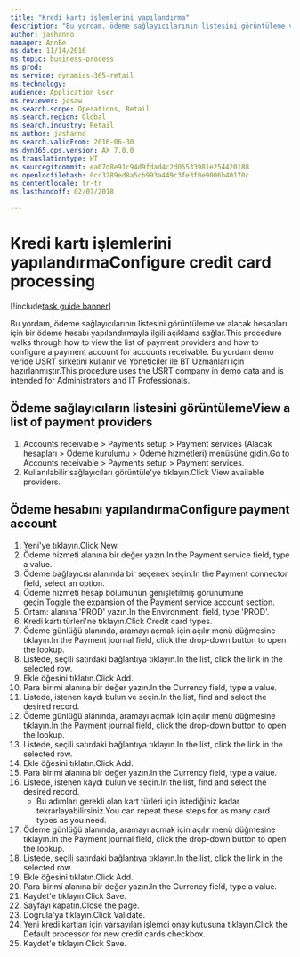 ```yaml
--- 
title: "Kredi kartı işlemlerini yapılandırma"
description: "Bu yordam, ödeme sağlayıcılarının listesini görüntüleme ve alacak hesapları için bir ödeme hesabı yapılandırmayla ilgili açıklama sağlar."
author: jashanno
manager: AnnBe
ms.date: 11/14/2016
ms.topic: business-process
ms.prod: 
ms.service: dynamics-365-retail
ms.technology: 
audience: Application User
ms.reviewer: josaw
ms.search.scope: Operations, Retail
ms.search.region: Global
ms.search.industry: Retail
ms.author: jashanno
ms.search.validFrom: 2016-06-30
ms.dyn365.ops.version: AX 7.0.0
ms.translationtype: HT
ms.sourcegitcommit: ea07d8e91c94d9fdad4c2d05533981e254420188
ms.openlocfilehash: 0cc3289ed8a5cb993a449c3fe3f0e9006b40170c
ms.contentlocale: tr-tr
ms.lasthandoff: 02/07/2018

---
```

# <a name="configure-credit-card-processing"></a><span data-ttu-id="3c280-103">Kredi kartı işlemlerini yapılandırma</span><span class="sxs-lookup"><span data-stu-id="3c280-103">Configure credit card processing</span></span>

[!include[task guide banner](../includes/task-guide-banner.md)]

<span data-ttu-id="3c280-104">Bu yordam, ödeme sağlayıcılarının listesini görüntüleme ve alacak hesapları için bir ödeme hesabı yapılandırmayla ilgili açıklama sağlar.</span><span class="sxs-lookup"><span data-stu-id="3c280-104">This procedure walks through how to view the list of payment providers and how to configure a payment account for accounts receivable.</span></span> <span data-ttu-id="3c280-105">Bu yordam demo veride USRT şirketini kullanır ve Yöneticiler ile BT Uzmanları için hazırlanmıştır.</span><span class="sxs-lookup"><span data-stu-id="3c280-105">This procedure uses the USRT company in demo data and is intended for Administrators and IT Professionals.</span></span>


## <a name="view-a-list-of-payment-providers"></a><span data-ttu-id="3c280-106">Ödeme sağlayıcıların listesini görüntüleme</span><span class="sxs-lookup"><span data-stu-id="3c280-106">View a list of payment providers</span></span>
1. <span data-ttu-id="3c280-107">Accounts receivable > Payments setup > Payment services (Alacak hesapları > Ödeme kurulumu > Ödeme hizmetleri) menüsüne gidin.</span><span class="sxs-lookup"><span data-stu-id="3c280-107">Go to Accounts receivable > Payments setup > Payment services.</span></span>
2. <span data-ttu-id="3c280-108">Kullanılabilir sağlayıcıları görüntüle'ye tıklayın.</span><span class="sxs-lookup"><span data-stu-id="3c280-108">Click View available providers.</span></span>

## <a name="configure-payment-account"></a><span data-ttu-id="3c280-109">Ödeme hesabını yapılandırma</span><span class="sxs-lookup"><span data-stu-id="3c280-109">Configure payment account</span></span>
1. <span data-ttu-id="3c280-110">Yeni'ye tıklayın.</span><span class="sxs-lookup"><span data-stu-id="3c280-110">Click New.</span></span>
2. <span data-ttu-id="3c280-111">Ödeme hizmeti alanına bir değer yazın.</span><span class="sxs-lookup"><span data-stu-id="3c280-111">In the Payment service field, type a value.</span></span>
3. <span data-ttu-id="3c280-112">Ödeme bağlayıcısı alanında bir seçenek seçin.</span><span class="sxs-lookup"><span data-stu-id="3c280-112">In the Payment connector field, select an option.</span></span>
4. <span data-ttu-id="3c280-113">Ödeme hizmeti hesap bölümünün genişletilmiş görünümüne geçin.</span><span class="sxs-lookup"><span data-stu-id="3c280-113">Toggle the expansion of the Payment service account section.</span></span>
5. <span data-ttu-id="3c280-114">Ortam: alanına 'PROD' yazın.</span><span class="sxs-lookup"><span data-stu-id="3c280-114">In the Environment: field, type 'PROD'.</span></span>
6. <span data-ttu-id="3c280-115">Kredi kartı türleri'ne tıklayın.</span><span class="sxs-lookup"><span data-stu-id="3c280-115">Click Credit card types.</span></span>
7. <span data-ttu-id="3c280-116">Ödeme günlüğü alanında, aramayı açmak için açılır menü düğmesine tıklayın.</span><span class="sxs-lookup"><span data-stu-id="3c280-116">In the Payment journal field, click the drop-down button to open the lookup.</span></span>
8. <span data-ttu-id="3c280-117">Listede, seçili satırdaki bağlantıya tıklayın.</span><span class="sxs-lookup"><span data-stu-id="3c280-117">In the list, click the link in the selected row.</span></span>
9. <span data-ttu-id="3c280-118">Ekle öğesini tıklatın.</span><span class="sxs-lookup"><span data-stu-id="3c280-118">Click Add.</span></span>
10. <span data-ttu-id="3c280-119">Para birimi alanına bir değer yazın.</span><span class="sxs-lookup"><span data-stu-id="3c280-119">In the Currency field, type a value.</span></span>
11. <span data-ttu-id="3c280-120">Listede, istenen kaydı bulun ve seçin.</span><span class="sxs-lookup"><span data-stu-id="3c280-120">In the list, find and select the desired record.</span></span>
12. <span data-ttu-id="3c280-121">Ödeme günlüğü alanında, aramayı açmak için açılır menü düğmesine tıklayın.</span><span class="sxs-lookup"><span data-stu-id="3c280-121">In the Payment journal field, click the drop-down button to open the lookup.</span></span>
13. <span data-ttu-id="3c280-122">Listede, seçili satırdaki bağlantıya tıklayın.</span><span class="sxs-lookup"><span data-stu-id="3c280-122">In the list, click the link in the selected row.</span></span>
14. <span data-ttu-id="3c280-123">Ekle öğesini tıklatın.</span><span class="sxs-lookup"><span data-stu-id="3c280-123">Click Add.</span></span>
15. <span data-ttu-id="3c280-124">Para birimi alanına bir değer yazın.</span><span class="sxs-lookup"><span data-stu-id="3c280-124">In the Currency field, type a value.</span></span>
16. <span data-ttu-id="3c280-125">Listede, istenen kaydı bulun ve seçin.</span><span class="sxs-lookup"><span data-stu-id="3c280-125">In the list, find and select the desired record.</span></span>
    * <span data-ttu-id="3c280-126">Bu adımları gerekli olan kart türleri için istediğiniz kadar tekrarlayabilirsiniz.</span><span class="sxs-lookup"><span data-stu-id="3c280-126">You can repeat these steps for as many card types as you need.</span></span>  
17. <span data-ttu-id="3c280-127">Ödeme günlüğü alanında, aramayı açmak için açılır menü düğmesine tıklayın.</span><span class="sxs-lookup"><span data-stu-id="3c280-127">In the Payment journal field, click the drop-down button to open the lookup.</span></span>
18. <span data-ttu-id="3c280-128">Listede, seçili satırdaki bağlantıya tıklayın.</span><span class="sxs-lookup"><span data-stu-id="3c280-128">In the list, click the link in the selected row.</span></span>
19. <span data-ttu-id="3c280-129">Ekle öğesini tıklatın.</span><span class="sxs-lookup"><span data-stu-id="3c280-129">Click Add.</span></span>
20. <span data-ttu-id="3c280-130">Para birimi alanına bir değer yazın.</span><span class="sxs-lookup"><span data-stu-id="3c280-130">In the Currency field, type a value.</span></span>
21. <span data-ttu-id="3c280-131">Kaydet'e tıklayın.</span><span class="sxs-lookup"><span data-stu-id="3c280-131">Click Save.</span></span>
22. <span data-ttu-id="3c280-132">Sayfayı kapatın.</span><span class="sxs-lookup"><span data-stu-id="3c280-132">Close the page.</span></span>
23. <span data-ttu-id="3c280-133">Doğrula'ya tıklayın.</span><span class="sxs-lookup"><span data-stu-id="3c280-133">Click Validate.</span></span>
24. <span data-ttu-id="3c280-134">Yeni kredi kartları için varsayılan işlemci onay kutusuna tıklayın.</span><span class="sxs-lookup"><span data-stu-id="3c280-134">Click the Default processor for new credit cards checkbox.</span></span>
25. <span data-ttu-id="3c280-135">Kaydet'e tıklayın.</span><span class="sxs-lookup"><span data-stu-id="3c280-135">Click Save.</span></span>


